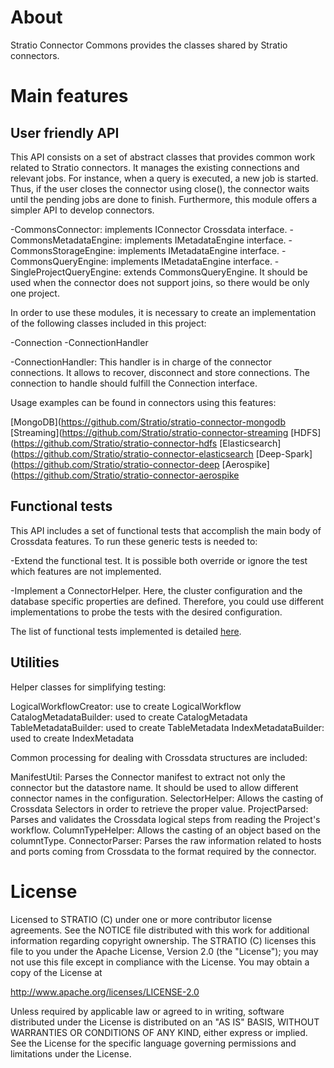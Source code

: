 # About #

Stratio Connector Commons provides the classes shared by Stratio connectors.

# Main features #

User friendly API
---------------------

This API consists on a set of abstract classes that provides common work related to Stratio connectors. It manages the existing connections and relevant  jobs. For instance, when a query is executed, a new job is started. Thus, if the user closes the connector using close(), the connector waits until the pending jobs are done to finish. Furthermore, this module offers a simpler API to develop connectors. 

-CommonsConnector: implements IConnector Crossdata interface. 
-CommonsMetadataEngine: implements IMetadataEngine interface.
-CommonsStorageEngine: implements IMetadataEngine interface.
-CommonsQueryEngine: implements IMetadataEngine interface.
-SingleProjectQueryEngine: extends CommonsQueryEngine. It should be used when the connector does not support joins, so there would be only one project.


In order to use these modules, it is necessary to create an implementation of the following classes included in this project:

-Connection
-ConnectionHandler

-ConnectionHandler: This handler is in charge of the connector connections. It allows to recover, disconnect and store connections. The connection to handle should fulfill the Connection interface.

Usage examples can be found in connectors using this features: 

[MongoDB](https://github.com/Stratio/stratio-connector-mongodb
[Streaming](https://github.com/Stratio/stratio-connector-streaming
[HDFS](https://github.com/Stratio/stratio-connector-hdfs
[Elasticsearch](https://github.com/Stratio/stratio-connector-elasticsearch
[Deep-Spark](https://github.com/Stratio/stratio-connector-deep
[Aerospike](https://github.com/Stratio/stratio-connector-aerospike

Functional tests
---------------

This API includes a set of functional tests that accomplish the main body of Crossdata features. To run these generic tests is needed to: 

-Extend the functional test. It is possible both override or ignore the test which features are not implemented. 

-Implement a ConnectorHelper. Here, the cluster configuration and the database specific properties are defined. Therefore, you could use different implementations to probe the tests with the desired configuration.

The list of functional tests implemented is detailed [here](_doc/FunctionalTests.md).

Utilities
---------

Helper classes for simplifying testing:

LogicalWorkflowCreator: use to create LogicalWorkflow
CatalogMetadataBuilder: used to create CatalogMetadata
TableMetadataBuilder: used to create TableMetadata
IndexMetadataBuilder: used to create IndexMetadata


Common processing for dealing with Crossdata structures are included:

ManifestUtil: Parses the Connector manifest to extract not only the connector but the datastore name. It should be used to allow different connector names in the configuration. 
SelectorHelper: Allows the casting of Crossdata Selectors in order to retrieve the proper value.
ProjectParsed: Parses and validates the Crossdata logical steps from reading the Project's workflow. 
ColumnTypeHelper: Allows the casting of an object based on the columntType.
ConnectorParser: Parses the raw information related to hosts and ports coming from Crossdata to the format required by the connector.

# License #

Licensed to STRATIO (C) under one or more contributor license agreements.
See the NOTICE file distributed with this work for additional information
regarding copyright ownership.  The STRATIO (C) licenses this file
to you under the Apache License, Version 2.0 (the
"License"); you may not use this file except in compliance
with the License.  You may obtain a copy of the License at

  http://www.apache.org/licenses/LICENSE-2.0

Unless required by applicable law or agreed to in writing,
software distributed under the License is distributed on an
"AS IS" BASIS, WITHOUT WARRANTIES OR CONDITIONS OF ANY
KIND, either express or implied.  See the License for the
specific language governing permissions and limitations
under the License.





